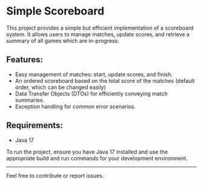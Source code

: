 # Simple Scoreboard 

This project provides a simple but efficient implementation of a scoreboard system. It allows users to manage matches, update scores, and retrieve a summary of all games which are in-progress.

## Features:

- Easy management of matches: start, update scores, and finish.
- An ordered scoreboard based on the total score of the matches (default order, which can be changed easily)
- Data Transfer Objects (DTOs) for efficiently conveying match summaries.
- Exception handling for common error scenarios.

## Requirements:

- Java 17

To run the project, ensure you have Java 17 installed and use the appropriate build and run commands for your development environment.

---

Feel free to contribute or report issues.